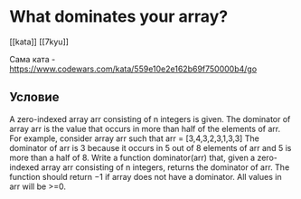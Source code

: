 # What dominates your array?

[[kata]]
[[7kyu]]

Сама ката - https://www.codewars.com/kata/559e10e2e162b69f750000b4/go

## Условие

A zero-indexed array arr consisting of n integers is given. The dominator of array arr is the value that occurs in more than half of the elements of arr.
For example, consider array arr such that arr = [3,4,3,2,3,1,3,3]
The dominator of arr is 3 because it occurs in 5 out of 8 elements of arr and 5 is more than a half of 8.
Write a function dominator(arr) that, given a zero-indexed array arr consisting of n integers, returns the dominator of arr. The function should return −1 if array does not have a dominator. All values in arr will be >=0.